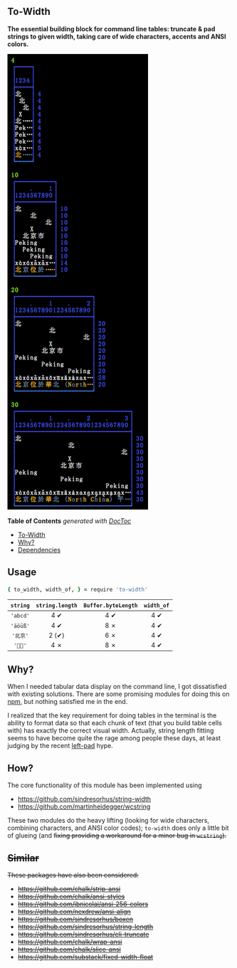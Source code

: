## To-Width

**The essential building block for command line tables: truncate & pad strings
to given width, taking care of wide characters, accents and ANSI colors.**

![](https://github.com/loveencounterflow/to-width/raw/master/art/Screen%20Shot%202016-07-05%20at%2016.44.59.png)

<!-- START doctoc generated TOC please keep comment here to allow auto update -->
<!-- DON'T EDIT THIS SECTION, INSTEAD RE-RUN doctoc TO UPDATE -->
**Table of Contents**  *generated with [DocToc](https://github.com/thlorenz/doctoc)*

- [To-Width](#to-width)
- [Why?](#why)
- [Dependencies](#dependencies)

<!-- END doctoc generated TOC please keep comment here to allow auto update -->

## Usage

```coffee
{ to_width, width_of, } = require 'to-width'
```

| `string`   | `string.length` | `Buffer.byteLength` | `width_of` |
| :--------: | :--------:      | :--------:          | :--------: |
| `'abcd'`   | 4     ✔         | 4    ✔              | 4   ✔      |
| `'äöüß'`   | 4     ✔         | 8    ✗              | 4   ✔      |
| `'北京'`   | 2     (✔)       | 6    ✗              | 4   ✔      |
| `'𪜀𪜁'`     | 4   ✗           | 8  ✗                | 4 ✔        |






## Why?

When I needed tabular data display on the command line, I got dissatisfied
with existing solutions. There are some promising modules for doing this on
[npm](https://www.npmjs.com/search?q=table), but nothing satisfied me in the end.

I realized that the key requirement for doing tables in the terminal is the
ability to format data so that each chunk of text (that you build table cells
with) has exactly the correct visual width. Actually, string length fitting
seems to have become quite the rage among people these days, at least judging by
the recent [left-pad](https://www.npmjs.com/package/left-pad) hype.

## How?

The core functionality of this module has been implemented using

* https://github.com/sindresorhus/string-width
* https://github.com/martinheidegger/wcstring

These two modules do the heavy lifting (looking for wide characters, combining characters, and
ANSI color codes); `to-width` does only a little bit of glueing (and <strike>fixing<strike>
providing a workaround for a minor bug in `wcstring`).


<!--
In programming languages and fixed-width displays, there are at least three meaningful measures of text 'length':

* **Length**—How many code units are used by a given programming language? In
  JavaScript, this measure is obtained by retrieving the value of `text.length`,
  and indeed, this is often used to implement simple-minded string truncation
  and padding when lines of constant length are desired. Be it said that the only two justifications for considering `text.length`

* **Size**—How long a string is under some special interpretation of its contents; for example, the string
`'a&#98x;c'` has a length of 8, but a size of 3 when NCRs are rendered as their corresponding code
points.

* **Width**—How wide does a given text appear on the screen? This is a tricky
  question, even if we reframe it a bit and try to answer, not "how many
  millimeters does this text take up", but, much more interestingly, "if I
  assume a monospaced (a.k.a fixed-width, non-proportional) font and a 'gauge' of
  (say) ten characters `0123456789`, then how many characters of a given text will
  fit into the exact same horizontal space?".


  Strictly speaking, we can only find out by this must ignore color codes and
  take CJK &c. into account; also, it should support [combining
  characters](https://en.wikipedia.org/wiki/Combining_character)
 -->


## Similar

These packages have also been considered:

* https://github.com/chalk/strip-ansi
* https://github.com/chalk/ansi-styles
* https://github.com/jbnicolai/ansi-256-colors
* https://github.com/nexdrew/ansi-align
* https://github.com/sindresorhus/boxen
* https://github.com/sindresorhus/string-length
* https://github.com/sindresorhus/cli-truncate
* https://github.com/chalk/wrap-ansi
* https://github.com/chalk/slice-ansi
* https://github.com/substack/fixed-width-float

